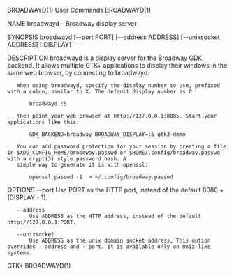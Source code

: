 BROADWAYD(1)                                                                          User Commands                                                                          BROADWAYD(1)

NAME
       broadwayd - Broadway display server

SYNOPSIS
       broadwayd [--port PORT] [--address ADDRESS] [--unixsocket ADDRESS] [:DISPLAY]

DESCRIPTION
       broadwayd is a display server for the Broadway GDK backend. It allows multiple GTK+ applications to display their windows in the same web browser, by connecting to broadwayd.

       When using broadwayd, specify the display number to use, prefixed with a colon, similar to X. The default display number is 0.

           broadwayd :5

       Then point your web browser at http://127.0.0.1:8085. Start your applications like this:

           GDK_BACKEND=broadway BROADWAY_DISPLAY=:5 gtk3-demo

       You can add password protection for your session by creating a file in $XDG_CONFIG_HOME/broadway.passwd or $HOME/.config/broadway.passwd with a crypt(3) style password hash. A
       simple way to generate it is with openssl:

           openssl passwd -1  > ~/.config/broadway.passwd

OPTIONS
       --port
           Use PORT as the HTTP port, instead of the default 8080 + (DISPLAY - 1).

       --address
           Use ADDRESS as the HTTP address, instead of the default http://127.0.0.1:PORT.

       --unixsocket
           Use ADDRESS as the unix domain socket address. This option overrides --address and --port. It is available only on Unix-like systems.

GTK+                                                                                                                                                                         BROADWAYD(1)
